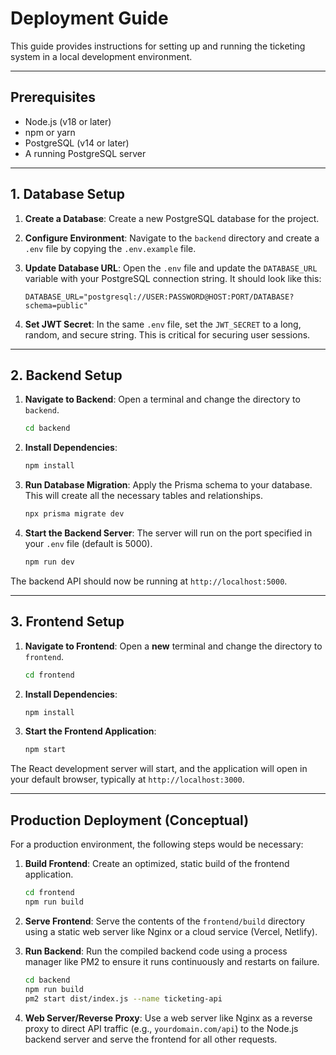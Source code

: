 # Deployment Guide

This guide provides instructions for setting up and running the ticketing system in a local development environment.

---

## Prerequisites

- Node.js (v18 or later)
- npm or yarn
- PostgreSQL (v14 or later)
- A running PostgreSQL server

---

## 1. Database Setup

1.  **Create a Database**: Create a new PostgreSQL database for the project.

2.  **Configure Environment**: Navigate to the `backend` directory and create a `.env` file by copying the `.env.example` file.

3.  **Update Database URL**: Open the `.env` file and update the `DATABASE_URL` variable with your PostgreSQL connection string. It should look like this:
    ```
    DATABASE_URL="postgresql://USER:PASSWORD@HOST:PORT/DATABASE?schema=public"
    ```

4.  **Set JWT Secret**: In the same `.env` file, set the `JWT_SECRET` to a long, random, and secure string. This is critical for securing user sessions.

---

## 2. Backend Setup

1.  **Navigate to Backend**: Open a terminal and change the directory to `backend`.
    ```sh
    cd backend
    ```

2.  **Install Dependencies**:
    ```sh
    npm install
    ```

3.  **Run Database Migration**: Apply the Prisma schema to your database. This will create all the necessary tables and relationships.
    ```sh
    npx prisma migrate dev
    ```

4.  **Start the Backend Server**: The server will run on the port specified in your `.env` file (default is 5000).
    ```sh
    npm run dev
    ```

The backend API should now be running at `http://localhost:5000`.

---

## 3. Frontend Setup

1.  **Navigate to Frontend**: Open a **new** terminal and change the directory to `frontend`.
    ```sh
    cd frontend
    ```

2.  **Install Dependencies**:
    ```sh
    npm install
    ```

3.  **Start the Frontend Application**:
    ```sh
    npm start
    ```

The React development server will start, and the application will open in your default browser, typically at `http://localhost:3000`.

---

## Production Deployment (Conceptual)

For a production environment, the following steps would be necessary:

1.  **Build Frontend**: Create an optimized, static build of the frontend application.
    ```sh
    cd frontend
    npm run build
    ```
2.  **Serve Frontend**: Serve the contents of the `frontend/build` directory using a static web server like Nginx or a cloud service (Vercel, Netlify).

3.  **Run Backend**: Run the compiled backend code using a process manager like PM2 to ensure it runs continuously and restarts on failure.
    ```sh
    cd backend
    npm run build
    pm2 start dist/index.js --name ticketing-api
    ```
4.  **Web Server/Reverse Proxy**: Use a web server like Nginx as a reverse proxy to direct API traffic (e.g., `yourdomain.com/api`) to the Node.js backend server and serve the frontend for all other requests.
